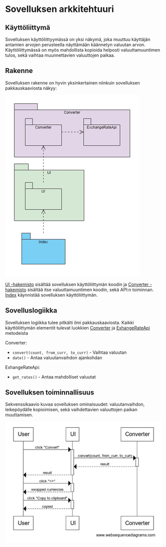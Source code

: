 # Sovelluksen arkkitehtuuri

## Käyttöliittymä

Sovelluksen käyttöliittyymässä on yksi näkymä, joka muuttuu käyttäjän antamien arvojen perusteella näyttämään käännetyn valuutan arvon. Käyttöliittymässä on myös mahdollista kopioida helposti valuuttamuuntimen tulos, sekä vaihtaa muunnettavien valuuttojen paikaa.


## Rakenne

Sovelluksen rakenne on hyvin yksinkertainen niinkuin sovelluksen pakkauskaaviosta näkyy:

![Pakkauskaavio](images/pakkauskaavio.JPG)

[UI -hakemisto](https://github.com/Sanexi/ot-harjoitustyo/tree/master/src/ui) sisältää sovelluksen käyttöliittymän koodin ja [Converter -hakemisto](https://github.com/Sanexi/ot-harjoitustyo/tree/master/src/converter) sisältää itse valuuttamuuntimen koodin, sekä API:n toiminnan. [Index](https://github.com/Sanexi/ot-harjoitustyo/blob/master/src/index.py) käynnistää sovelluksen käyttöliittymän.


## Sovelluslogiikka

Sovelluksen logiikka tulee pitkälti ilmi pakkauskaaviosta. 
Kaikki käyttöliittymän elementit tulevat luokkien [Converter](https://github.com/Sanexi/ot-harjoitustyo/blob/master/src/converter/converter.py#L23) ja [ExhangeRateApi](https://github.com/Sanexi/ot-harjoitustyo/blob/master/src/converter/converter.py#L5) metodeista

Converter:
- `convert(count, from_curr, to_curr)` - Vaihtaa valuutan
- `date()` - Antaa valuutanvaihdon ajankohdan

ExhangeRateApi:
- `get_rates()` - Antaa mahdolliset valuutat


## Sovelluksen toiminnallisuus

Sekvenssikaavio kuvaa sovelluksen ominaisuudet: valuutanvaihdon, leikepöydälle kopioimisen, sekä vaihdettavien valuuttojen paikan muuttamisen.

![Sekvenssikaavio](images/sekvenssikaavio.JPG)
